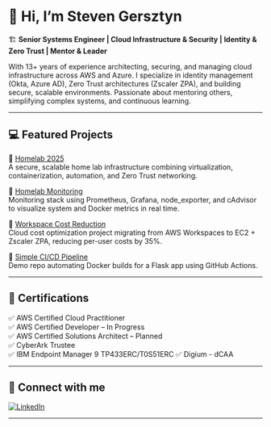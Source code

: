 # 👋 Hi, I’m Steven Gersztyn

🏗️ **Senior Systems Engineer | Cloud Infrastructure & Security | Identity & Zero Trust | Mentor & Leader**

With 13+ years of experience architecting, securing, and managing cloud infrastructure across AWS and Azure. I specialize in identity management (Okta, Azure AD), Zero Trust architectures (Zscaler ZPA), and building secure, scalable environments. Passionate about mentoring others, simplifying complex systems, and continuous learning.

---

## 💻 **Featured Projects**

🔹 [Homelab 2025](https://github.com/sgersz/homelab2025)  
A secure, scalable home lab infrastructure combining virtualization, containerization, automation, and Zero Trust networking.

🔹 [Homelab Monitoring](https://github.com/sgersz/homelab-monitoring)  
Monitoring stack using Prometheus, Grafana, node_exporter, and cAdvisor to visualize system and Docker metrics in real time.

🔹 [Workspace Cost Reduction](https://github.com/sgersz/workspacecostreduction)  
Cloud cost optimization project migrating from AWS Workspaces to EC2 + Zscaler ZPA, reducing per-user costs by 35%.

🔹 [Simple CI/CD Pipeline](https://github.com/sgersz/simplecicd)  
Demo repo automating Docker builds for a Flask app using GitHub Actions.

---

## 🎯 **Certifications**

✅ AWS Certified Cloud Practitioner  
✅ AWS Certified Developer – In Progress  
✅ AWS Certified Solutions Architect – Planned  
✅ CyberArk Trustee  
✅ IBM Endpoint Manager 9 TP433ERC/T0S51ERC
✅ Digium - dCAA

---

## 🚀 **Connect with me**

[![LinkedIn](https://img.shields.io/badge/LinkedIn-Profile-blue)](https://www.linkedin.com/in/stevengersztyn/)

---


